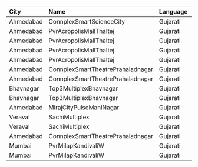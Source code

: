 | City      | Name                              | Language |  Time | Type               | Price | Capacity | Booked |
| :-------- | :-------------------------------- | :------- | ----: | :----------------- | ----: | -------: | -----: |
| Ahmedabad | ConnplexSmartScienceCity          | Gujarati | 12:15 | Miller             |  150₹ |      100 |      0 |
| Ahmedabad | PvrAcropolisMallThaltej           | Gujarati | 13:45 | Prime              |  130₹ |       98 |      0 |
| Ahmedabad | PvrAcropolisMallThaltej           | Gujarati | 13:45 | Classic            |  130₹ |       42 |      0 |
| Ahmedabad | PvrAcropolisMallThaltej           | Gujarati | 13:45 | Recliner           |  280₹ |       11 |      0 |
| Ahmedabad | PvrAcropolisMallThaltej           | Gujarati | 13:45 | PrimePlus          |  130₹ |       14 |      2 |
| Ahmedabad | ConnplexSmartTheatrePrahaladnagar | Gujarati | 16:00 | Miller             |  150₹ |      100 |      0 |
| Ahmedabad | ConnplexSmartTheatrePrahaladnagar | Gujarati | 16:00 | Lounger            |  120₹ |      100 |      0 |
| Bhavnagar | Top3MultiplexBhavnagar            | Gujarati | 17:00 | Gold               |   60₹ |      100 |      0 |
| Bhavnagar | Top3MultiplexBhavnagar            | Gujarati | 17:00 | Silver             |   60₹ |      100 |      0 |
| Ahmedabad | MirajCityPulseManiNagar           | Gujarati | 17:50 | Gold               |  100₹ |       24 |      0 |
| Veraval   | SachiMultiplex                    | Gujarati | 18:30 | Captain            |  100₹ |       68 |      8 |
| Veraval   | SachiMultiplex                    | Gujarati | 18:30 | Crew               |  100₹ |       60 |     12 |
| Ahmedabad | ConnplexSmartTheatrePrahaladnagar | Gujarati | 19:05 | DuoSeats1For2Admit |  300₹ |      100 |      0 |
| Mumbai    | PvrMilapKandivaliW                | Gujarati | 21:45 | Classic            |  150₹ |       52 |      2 |
| Mumbai    | PvrMilapKandivaliW                | Gujarati | 21:45 | Prime              |  150₹ |       28 |     11 |